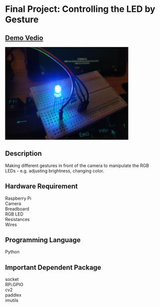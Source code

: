 # Final Project: Controlling the LED by Gesture

## [Demo Vedio](GCL_demo.mp4)
<img width="400" height="300" src="GCL_0.jpg"> 

## Description
Making different gestures in front of the camera to manipulate the RGB LEDs - e.g. adjusting brightness, changing color.

## Hardware Requirement
Raspberry Pi  
Camera  
Breadboard  
RGB LED  
Resistances  
Wires  

## Programming Language
Python

## Important Dependent Package
socket  
RPi.GPIO  
cv2  
paddlex  
imutils  
